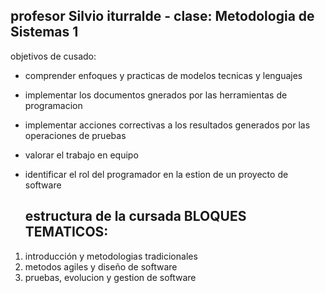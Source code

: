 profesor Silvio iturralde - 
clase: Metodologia de Sistemas 1 
----------------------------------------------------------------
objetivos de cusado: 
* comprender enfoques y practicas de modelos tecnicas y lenguajes
* implementar los documentos gnerados por las herramientas de programacion 
* implementar acciones correctivas a los resultados generados por las operaciones de pruebas
* valorar el trabajo en equipo
* identificar el rol del programador en la estion de un proyecto de software

  estructura de la cursada BLOQUES TEMATICOS:
  ----------------------------------------------------
1. introducción y metodologias tradicionales
2. metodos agiles y diseño de software
3. pruebas, evolucion y gestion de software
   
